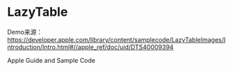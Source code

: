 #  LazyTable

Demo来源：https://developer.apple.com/library/content/samplecode/LazyTableImages/Introduction/Intro.html#//apple_ref/doc/uid/DTS40009394

Apple Guide and Sample Code

